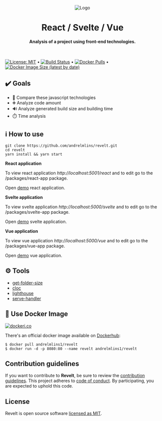 <div align="center">
  <img alt="Logo" src="https://raw.githubusercontent.com/andrelmlins/revelt/master/logo.png" />
  <h1>React / Svelte / Vue</h1>
  <h4>Analysis of a project using front-end technologies.</h4>
  <br />
</div>

[![License: MIT](https://img.shields.io/badge/License-MIT-yellow.svg)](https://github.com/andrelmlins/revelt/blob/master/LICENSE) &bull; [![Build Status](https://travis-ci.com/andrelmlins/revelt.svg?branch=master)](https://travis-ci.com/andrelmlins/revelt) &bull; [![Docker Pulls](https://img.shields.io/docker/pulls/andrelmlins1/revelt)](https://hub.docker.com/repository/docker/andrelmlins1/revelt) &bull; [![Docker Image Size (latest by date)](https://img.shields.io/docker/image-size/andrelmlins1/revelt)](https://hub.docker.com/repository/docker/andrelmlins1/revelt)

## ✔️ Goals

- 🥇 Compare these javascript technologies
- ➕ Analyze code amount
- 🔊 Analyze generated build size and building time
- ⏱️ Time analysis

## ℹ️ How to use

```
git clone https://github.com/andrelmlins/revelt.git
cd revelt
yarn install && yarn start
```

**React application**

To view react application _http://localhost:5001/react_ and to edit go to the /packages/react-app package.

Open [demo](https://revelt.netlify.app/react/) react application.

**Svelte application**

To view svelte application _http://localhost:5000/svelte_ and to edit go to the /packages/svelte-app package.

Open [demo](https://revelt.netlify.app/svelte/) svelte application.

**Vue application**

To view vue application _http://localhost:5000/vue_ and to edit go to the /packages/vue-app package.

Open [demo](https://revelt.netlify.app/vue/) vue application.

## ⚙️ Tools

- [get-folder-size](https://github.com/alessioalex/get-folder-size)
- [cloc](https://github.com/kentcdodds/cloc)
- [lighthouse](https://github.com/GoogleChrome/lighthouse)
- [serve-handler](https://github.com/vercel/serve-handler)

## 🐳 Use Docker Image

[![dockeri.co](https://dockeri.co/image/andrelmlins1/revelt)](https://hub.docker.com/r/andrelmlins1/revelt)

There's an official docker image available on [Dockerhub](https://hub.docker.com/r/andrelmlins1/revelt):

```
$ docker pull andrelmlins1/revelt
$ docker run -d -p 8080:80 --name revelt andrelmlins1/revelt
```

## Contribution guidelines

If you want to contribute to **Revelt**, be sure to review the
[contribution guidelines](CONTRIBUTING.md). This project adheres to
[code of conduct](CODE_OF_CONDUCT.md). By participating, you are expected to
uphold this code.

## License

Revelt is open source software [licensed as MIT](https://github.com/andrelmlins/revelt/blob/master/LICENSE).
